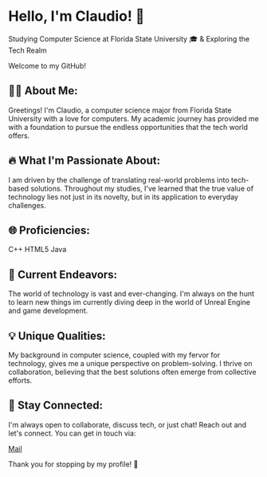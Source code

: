 </html>
<body>

<h1>Hello, I'm Claudio! 👋</h1>
    <p>Studying Computer Science at Florida State University 🎓 & Exploring the Tech Realm</p>
    <p>Welcome to my GitHub! </p>

<h2>👨‍💻 About Me:</h2>
    <p>Greetings! I'm Claudio, a computer science major from Florida State University with a love for computers. My academic journey has provided me with a foundation to pursue the endless opportunities that the tech world offers.</p>

<h2>🔥 What I'm Passionate About:</h2>
    <p>I am driven by the challenge of translating real-world problems into tech-based solutions. Throughout my studies, I've learned that the true value of technology lies not just in its novelty, but in its application to everyday challenges.</p>

<h2>🌐 Proficiencies:</h2>
    <p>C++ HTML5 Java</p>

<h2>🌱 Current Endeavors:</h2>
    <p>The world of technology is vast and ever-changing. I'm always on the hunt to learn new things im currently diving deep in the world of Unreal Engine and game development.</p>

<h2>💡 Unique Qualities:</h2>
    <p>My background in computer science, coupled with my fervor for technology, gives me a unique perspective on problem-solving. I thrive on collaboration, believing that the best solutions often emerge from collective efforts.</p>


<h2>💌 Stay Connected:</h2>
    <p>I'm always open to collaborate, discuss tech, or just chat! Reach out and let's connect. You can get in touch via:</p>
    <a href="mailto:claudioflorio1@hotmail.com">Mail</a>

<p>Thank you for stopping by my profile! 🌟</p>

</body>

</html>
